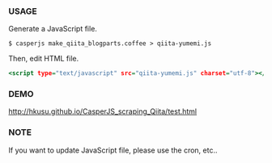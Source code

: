 ### USAGE

Generate a JavaScript file.

```
$ casperjs make_qiita_blogparts.coffee > qiita-yumemi.js
```

Then, edit HTML file.

```:hoge.html
<script type="text/javascript" src="qiita-yumemi.js" charset="utf-8"></script>
```

### DEMO

http://hkusu.github.io/CasperJS_scraping_Qiita/test.html

### NOTE

If you want to update JavaScript file, please use the cron, etc..
